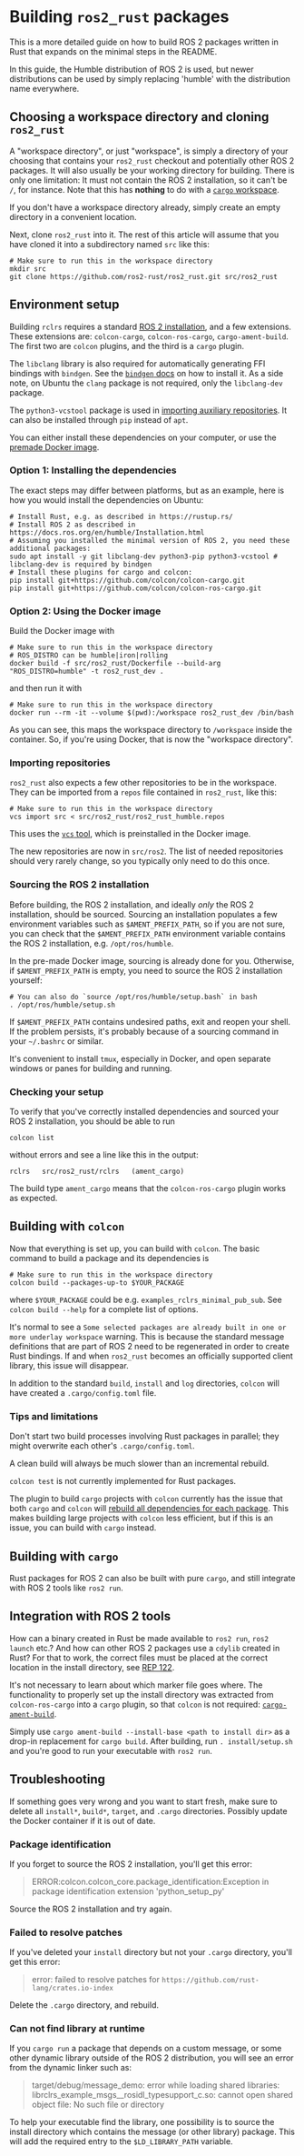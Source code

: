 # Building `ros2_rust` packages

This is a more detailed guide on how to build ROS 2 packages written in Rust that expands on the minimal steps in the README.

In this guide, the Humble distribution of ROS 2 is used, but newer distributions can be used by simply replacing 'humble' with the distribution name everywhere.


## Choosing a workspace directory and cloning `ros2_rust`

A "workspace directory", or just "workspace", is simply a directory of your choosing that contains your `ros2_rust` checkout and potentially other ROS 2 packages. It will also usually be your working directory for building. There is only one limitation: It must not contain the ROS 2 installation, so it can't be `/`, for instance. Note that this has **nothing** to do with a [`cargo` workspace](https://doc.rust-lang.org/book/ch14-03-cargo-workspaces.html).

If you don't have a workspace directory already, simply create an empty directory in a convenient location.

Next, clone `ros2_rust` into it. The rest of this article will assume that you have cloned it into a subdirectory named `src` like this:

```shell
# Make sure to run this in the workspace directory
mkdir src
git clone https://github.com/ros2-rust/ros2_rust.git src/ros2_rust
```


## Environment setup

Building `rclrs` requires a standard [ROS 2 installation](https://docs.ros.org/en/humble/Installation.html), and a few extensions.
These extensions are: `colcon-cargo`, `colcon-ros-cargo`, `cargo-ament-build`. The first two are `colcon` plugins, and the third is a `cargo` plugin.

The `libclang` library is also required for automatically generating FFI bindings with `bindgen`. See the [`bindgen` docs](https://rust-lang.github.io/rust-bindgen/requirements.html) on how to install it. As a side note, on Ubuntu the `clang` package is not required, only the `libclang-dev` package.

The `python3-vcstool` package is used in [importing auxiliary repositories](#importing-repositories). It can also be installed through `pip` instead of `apt`.

You can either install these dependencies on your computer, or use the [premade Docker image](#using-the-docker-image).


### Option 1: Installing the dependencies

The exact steps may differ between platforms, but as an example, here is how you would install the dependencies on Ubuntu:

<!--- These steps should be kept in sync with README.md --->
```shell
# Install Rust, e.g. as described in https://rustup.rs/
# Install ROS 2 as described in https://docs.ros.org/en/humble/Installation.html
# Assuming you installed the minimal version of ROS 2, you need these additional packages:
sudo apt install -y git libclang-dev python3-pip python3-vcstool # libclang-dev is required by bindgen
# Install these plugins for cargo and colcon:
pip install git+https://github.com/colcon/colcon-cargo.git
pip install git+https://github.com/colcon/colcon-ros-cargo.git
```

### Option 2: Using the Docker image

Build the Docker image with

```shell
# Make sure to run this in the workspace directory
# ROS_DISTRO can be humble|iron|rolling
docker build -f src/ros2_rust/Dockerfile --build-arg "ROS_DISTRO=humble" -t ros2_rust_dev .
```

and then run it with

```shell
# Make sure to run this in the workspace directory
docker run --rm -it --volume $(pwd):/workspace ros2_rust_dev /bin/bash
```

As you can see, this maps the workspace directory to `/workspace` inside the container. So, if you're using Docker, that is now the "workspace directory".


### Importing repositories

`ros2_rust` also expects a few other repositories to be in the workspace. They can be imported from a `repos` file contained in `ros2_rust`, like this:

```shell
# Make sure to run this in the workspace directory
vcs import src < src/ros2_rust/ros2_rust_humble.repos
```

This uses the [`vcs` tool](https://github.com/dirk-thomas/vcstool), which is preinstalled in the Docker image.

The new repositories are now in `src/ros2`.
The list of needed repositories should very rarely change, so you typically only need to do this once.


### Sourcing the ROS 2 installation

Before building, the ROS 2 installation, and ideally _only_ the ROS 2 installation, should be sourced.
Sourcing an installation populates a few environment variables such as `$AMENT_PREFIX_PATH`, so if you are not sure, you can check that the `$AMENT_PREFIX_PATH` environment variable contains the ROS 2 installation, e.g. `/opt/ros/humble`.

In the pre-made Docker image, sourcing is already done for you. Otherwise, if `$AMENT_PREFIX_PATH` is empty, you need to source the ROS 2 installation yourself:

```shell
# You can also do `source /opt/ros/humble/setup.bash` in bash
. /opt/ros/humble/setup.sh
````

If `$AMENT_PREFIX_PATH` contains undesired paths, exit and reopen your shell. If the problem persists, it's probably because of a sourcing command in your `~/.bashrc` or similar.

It's convenient to install `tmux`, especially in Docker, and open separate windows or panes for building and running.


### Checking your setup

To verify that you've correctly installed dependencies and sourced your ROS 2 installation, you should be able to run

```shell
colcon list
```

without errors and see a line like this in the output:

```
rclrs   src/ros2_rust/rclrs   (ament_cargo)
```

The build type `ament_cargo` means that the `colcon-ros-cargo` plugin works as expected.


## Building with `colcon`

Now that everything is set up, you can build with `colcon`. The basic command to build a package and its dependencies is

```shell
# Make sure to run this in the workspace directory
colcon build --packages-up-to $YOUR_PACKAGE
```

where `$YOUR_PACKAGE` could be e.g. `examples_rclrs_minimal_pub_sub`. See `colcon build --help` for a complete list of options.

It's normal to see a `Some selected packages are already built in one or more underlay workspace` warning. This is because the standard message definitions that are part of ROS 2 need to be regenerated in order to create Rust bindings. If and when `ros2_rust` becomes an officially supported client library, this issue will disappear.

In addition to the standard `build`, `install` and `log` directories, `colcon` will have created a `.cargo/config.toml` file.


### Tips and limitations

Don't start two build processes involving Rust packages in parallel; they might overwrite each other's `.cargo/config.toml`.

A clean build will always be much slower than an incremental rebuild.

`colcon test` is not currently implemented for Rust packages.

The plugin to build `cargo` projects with `colcon` currently has the issue that both `cargo` and `colcon` will [rebuild all dependencies for each package](https://github.com/colcon/colcon-ros-cargo/). This makes building large projects with `colcon` less efficient, but if this is an issue, you can build with `cargo` instead.


## Building with `cargo`

Rust packages for ROS 2 can also be built with pure `cargo`, and still integrate with ROS 2 tools like `ros2 run`.


## Integration with ROS 2 tools

How can a binary created in Rust be made available to `ros2 run`, `ros2 launch` etc.? And how can other ROS 2 packages use a `cdylib` created in Rust? For that to work, the correct files must be placed at the correct location in the install directory, see [REP 122](https://www.ros.org/reps/rep-0122.html).

It's not necessary to learn about which marker file goes where. The functionality to properly set up the install directory was extracted from `colcon-ros-cargo` into a `cargo` plugin, so that `colcon` is not required: [`cargo-ament-build`](https://github.com/ros2-rust/cargo-ament-build).

Simply use `cargo ament-build --install-base <path to install dir>` as a drop-in replacement for `cargo build`. After building, run `. install/setup.sh` and you're good to run your executable with `ros2 run`.


## Troubleshooting

If something goes very wrong and you want to start fresh, make sure to delete all `install*`, `build*`, `target`, and `.cargo` directories. Possibly update the Docker container if it is out of date.


### Package identification

If you forget to source the ROS 2 installation, you'll get this error:

> ERROR:colcon.colcon_core.package_identification:Exception in package identification extension 'python_setup_py'

Source the ROS 2 installation and try again.


### Failed to resolve patches

If you've deleted your `install` directory but not your `.cargo` directory, you'll get this error:

> error: failed to resolve patches for `https://github.com/rust-lang/crates.io-index`

Delete the `.cargo` directory, and rebuild.


### Can not find library at runtime

If you `cargo run` a package that depends on a custom message, or some other dynamic library outside of the ROS 2 distribution, you will see an error from the dynamic linker such as:

> target/debug/message_demo: error while loading shared libraries: librclrs_example_msgs__rosidl_typesupport_c.so: cannot open shared object file: No such file or directory

To help your executable find the library, one possibility is to source the install directory which contains the message (or other library) package. This will add the required entry to the `$LD_LIBRARY_PATH` variable.
